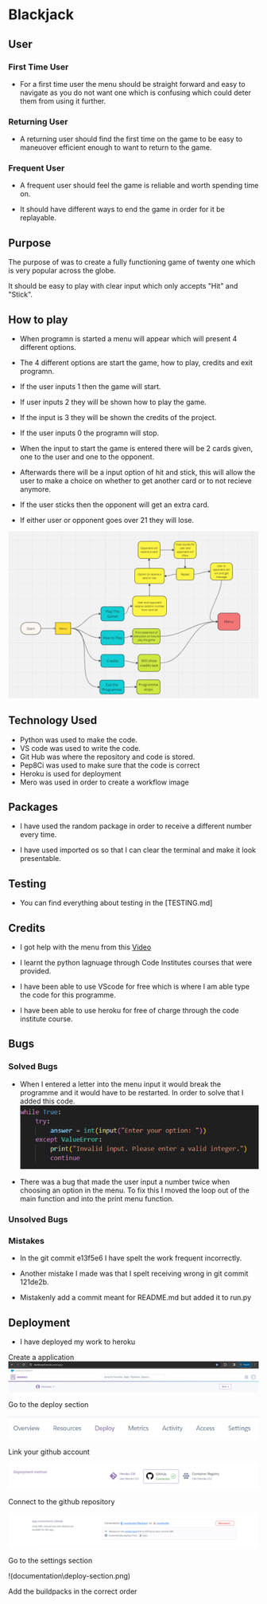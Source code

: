 # Blackjack

## User

### First Time User

- For a first time user the menu should be straight forward and easy to navigate as you do not want one which is confusing which could deter them from using it further.

### Returning User

- A returning user should find the first time on the game to be easy to maneuover efficient enough to want to return to the game.

### Frequent User

- A frequent user should feel the game is reliable and worth spending time on.

- It should have different ways to end the game in order for it be replayable.

## Purpose

The purpose of was to create a fully functioning game of twenty one which is very popular across the globe.

It should be easy to play with clear input which only accepts "Hit" and "Stick".

## How to play

- When programn is started a menu will appear which will present 4 different options.

- The 4 different options are start the game, how to play, credits and exit programn.

- If the user inputs 1 then the game will start.

- If user inputs 2 they will be shown how to play the game.

- If the input is 3 they will be shown the credits of the project.

- If the user inputs 0 the programn will stop.

- When the input to start the game is entered there will be 2 cards given, one to the user and one to the opponent.

- Afterwards there will be a input option of hit and stick, this will allow the user to make a choice on whether to get another card or to not recieve anymore.

- If the user sticks then the opponent will get an extra card.

- If either user or opponent goes over 21 they will lose.

![Flowchart](documentation/flowchart.png)

## Technology Used

- Python was used to make the code.
- VS code was used to write the code.
- Git Hub was where the repository and code is stored.
- Pep8Ci was used to make sure that the code is correct
- Heroku is used for deployment
- Mero was used in order to create a workflow image

## Packages

- I have used the random package in order to receive a different number every
time.

- I have used imported os so that I can clear the terminal and make it look
presentable.

## Testing

- You can find everything about testing in the [TESTING.md]

## Credits

- I got help with the menu from this 
[Video](https://www.youtube.com/watch?v=63nw00JqHo0)

- I learnt the python lagnuage through Code Institutes courses that were
provided.

- I have been able to use VScode for free which is where I am able type the
code for this programme.

- I have been able to use heroku for free of charge through the code institute
course.

## Bugs

### Solved Bugs

- When I entered a letter into the menu input it would break the programme and it would have to be restarted.
In order to solve that I added this code.
![Error](documentation/valueError.png)

- There was a bug that made the user input a number twice when choosing an
option in the menu. To fix this I moved the loop out of the main function
and into the print menu function.

### Unsolved Bugs

### Mistakes

- In the git commit e13f5e6 I have spelt the work frequent incorrectly.

- Another mistake I made was that I spelt receiving wrong in git commit 121de2b.

- Mistakenly add a commit meant for README.md but added it to run.py

## Deployment

- I have deployed my work to heroku

 Create a application
 ![Dashboard](documentation\heroku-dashboard.png)

 Go to the deploy section

 ![Deploy](documentation\deploy-section.png)

 Link your github account

 ![Github](documentation/link_github.png)

 Connect to the github repository

 ![Repository](documentation/connect-github.png)

Go to the settings section

!(documentation\deploy-section.png)

Add the buildpacks in the correct order




